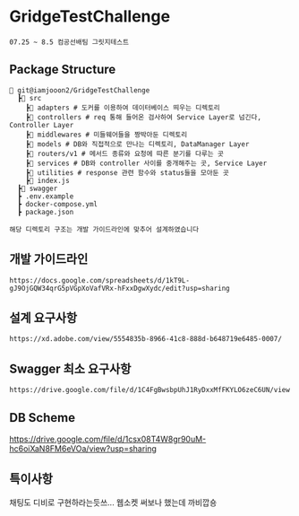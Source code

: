 # GridgeTestChallenge  
```
07.25 ~ 8.5 컴공선배팀 그릿지테스트
```

## Package Structure
```
📂 git@iamjooon2/GridgeTestChallenge
  ┣📂 src
    ┣📂 adapters # 도커를 이용하여 데이터베이스 띄우는 디렉토리
    ┣📂 controllers # req 통해 들어온 검사하여 Service Layer로 넘긴다, Controller Layer
    ┣📂 middlewares # 미들웨어들을 짱박아둔 디렉토리
    ┣📂 models # DB와 직접적으로 만나는 디렉토리, DataManager Layer
    ┣📂 routers/v1 # 메서드 종류와 요청에 따른 분기를 다루는 곳
    ┣📂 services # DB와 controller 사이를 중개해주는 곳, Service Layer
    ┣📂 utilities # response 관련 함수와 status들을 모아둔 곳
    ┣📜 index.js 
  ┣📂 swagger
  ┣ .env.example 
  ┣ docker-compose.yml
  ┣ package.json

해당 디렉토리 구조는 개발 가이드라인에 맞추어 설계하였습니다
```

## 개발 가이드라인
```
https://docs.google.com/spreadsheets/d/1kT9L-gJ9OjGQW34qrG5pVGpXoVafVRx-hFxxDgwXydc/edit?usp=sharing
```

## 설계 요구사항 
```
https://xd.adobe.com/view/5554835b-8966-41c8-888d-b648719e6485-0007/
```

## Swagger 최소 요구사항 
```
https://drive.google.com/file/d/1C4FgBwsbpUhJ1RyDxxMfFKYLO6zeC6UN/view
```

## DB Scheme
https://drive.google.com/file/d/1csx08T4W8gr90uM-hc6oiXaN8FM6eVOa/view?usp=sharing


## 특이사항
채팅도 디비로 구현하라는듯쓰... 웹소켓 써보나 했는데 까비깝숑

